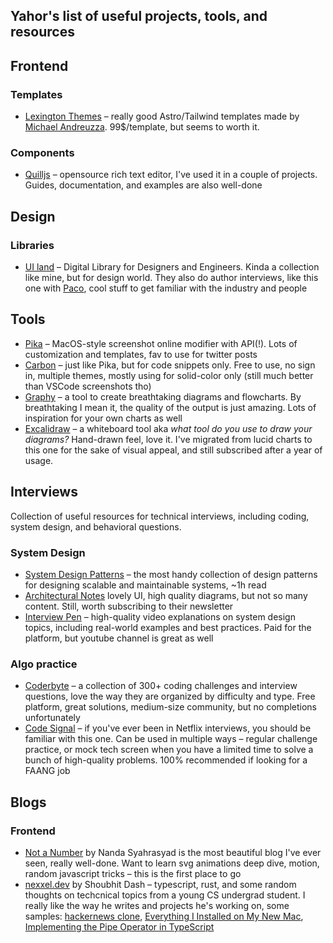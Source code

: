 ## Yahor's list of useful projects, tools, and resources

[//]: # (## Backend)
[//]: # (### Java)
[//]: # (### Kotlin)


## Frontend
### Templates
- [Lexington Themes](https://lexingtonthemes.com/) – really good Astro/Tailwind templates made by [Michael Andreuzza](https://twitter.com/Mike_Andreuzza). 99$/template, but seems to worth it.
### Components
- [Quilljs](https://quilljs.com/) – opensource rich text editor, I've used it in a couple of projects. Guides, documentation, and examples are also well-done
## Design
### Libraries 
- [UI land](https://ui.land/) – Digital Library for Designers and Engineers. Kinda a collection like mine, but for design world. They also do author interviews, like this one with [Paco](https://ui.land/interviews/paco-coursey), cool stuff to get familiar with the industry and people

[//]: # (## Animation)

## Tools
- [Pika](https://pika.style/) – MacOS-style screenshot online modifier with API(!). Lots of customization and templates, fav to use for twitter posts
- [Carbon](https://carbon.now.sh/) – just like Pika, but for code snippets only. Free to use, no sign in, multiple themes, mostly using for solid-color only (still much better than VSCode screenshots tho)
- [Graphy](https://visualize.graphy.app/) – a tool to create breathtaking diagrams and flowcharts. By breathtaking I mean it, the quality of the output is just amazing. Lots of inspiration for your own charts as well
- [Excalidraw](https://excalidraw.com/) – a whiteboard tool aka _what tool do you use to draw your diagrams?_ Hand-drawn feel, love it. I've migrated from lucid charts to this one for the sake of visual appeal, and still subscribed after a year of usage.

[//]: # (## Infrastructure)

## Interviews
Collection of useful resources for technical interviews, including coding, system design, and behavioral questions.
### System Design
- [System Design Patterns](https://github.com/Sairyss/system-design-patterns) – the most handy collection of design patterns for designing scalable and maintainable systems, ~1h read
- [Architectural Notes](https://architecturenotes.co/) lovely UI, high quality diagrams, but not so many content. Still, worth subscribing to their newsletter
- [Interview Pen](https://interviewpen.com/) – high-quality video explanations on system design topics, including real-world examples and best practices. Paid for the platform, but youtube channel is great as well
### Algo practice
- [Coderbyte](https://coderbyte.com/) – a collection of 300+ coding challenges and interview questions, love the way they are organized by difficulty and type. Free platform, great solutions, medium-size community, but no completions unfortunately
- [Code Signal](https://codesignal.com/) – if you've ever been in Netflix interviews, you should be familiar with this one. Can be used in multiple ways – regular challenge practice, or mock tech screen when you have a limited time to solve a bunch of high-quality problems. 100% recommended if looking for a FAANG job


## Blogs
### Frontend
- [Not a Number](https://www.nan.fyi/) by Nanda Syahrasyad is the most beautiful blog I've ever seen, really well-done. Want to learn svg animations deep dive, motion, random javascript tricks – this is the first place to go 
- [nexxel.dev](https://nexxel.dev/) by Shoubhit Dash – typescript, rust, and some random thoughts on techcnical topics from a young CS undergrad student. I really like the way he writes and projects he's working on, some samples: [hackernews clone](https://github.com/nexxeln/hackernews), [Everything I Installed on My New Mac](https://www.nexxel.dev/blog/new-mac), [Implementing the Pipe Operator in TypeScript](https://www.nexxel.dev/blog/pipe)